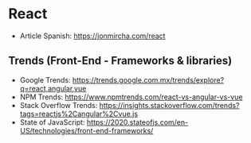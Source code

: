 # React

- Article Spanish: https://jonmircha.com/react

## Trends (Front-End - Frameworks & libraries)

* Google Trends: https://trends.google.com.mx/trends/explore?q=react,angular,vue
* NPM Trends: https://www.npmtrends.com/react-vs-angular-vs-vue
* Stack Overflow Trends: https://insights.stackoverflow.com/trends?tags=reactjs%2Cangular%2Cvue.js
* State of JavaScript: https://2020.stateofjs.com/en-US/technologies/front-end-frameworks/